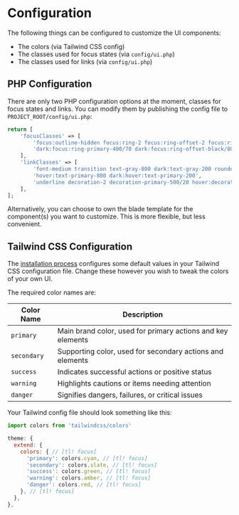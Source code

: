 # Configuration

The following things can be configured to customize the UI components:

- The colors (via Tailwind CSS config)
- The classes used for focus states (via `config/ui.php`)
- The classes used for links (via `config/ui.php`)

## PHP Configuration

There are only two PHP configuration options at the moment, classes for focus states and links.
You can modify them by publishing the config file to `PROJECT_ROOT/config/ui.php`:

```php
return [
    'focusClasses' => [
        'focus:outline-hidden focus:ring-2 focus:ring-offset-2 focus:ring-primary-500/70 focus:ring-offset-white/80',
        'dark:focus:ring-primary-400/70 dark:focus:ring-offset-black/80',
    ],
    'linkClasses' => [
        'font-medium transition text-gray-800 dark:text-gray-200 rounded-xs',
        'hover:text-primary-800 dark:hover:text-primary-200',
        'underline decoration-2 decoration-primary-500/20 hover:decoration-primary-500/50',
    ],
];
```

Alternatively, you can choose to own the blade template for the component(s) you want to customize. This is more flexible, but less convenient.

## Tailwind CSS Configuration

The [installation process](/docs/installation) configures some default values in your
Tailwind CSS configuration file. Change these however you wish to tweak the colors of your own UI.

The required color names are:

| Color Name   | Description                                                    |
|--------------|----------------------------------------------------------------|
| `primary`    | Main brand color, used for primary actions and key elements    |
| `secondary`  | Supporting color, used for secondary actions and elements      |
| `success`    | Indicates successful actions or positive status                |
| `warning`    | Highlights cautions or items needing attention                 |
| `danger`      | Signifies dangers, failures, or critical issues                 |

Your Tailwind config file should look something like this:

```js
import colors from 'tailwindcss/colors'

theme: {
  extend: {
    colors: { // [tl! focus]
      'primary': colors.cyan, // [tl! focus]
      'secondary': colors.slate, // [tl! focus]
      'success': colors.green, // [tl! focus]
      'warning': colors.amber, // [tl! focus]
      'danger': colors.red, // [tl! focus]
    }, // [tl! focus]
  },
},
```
